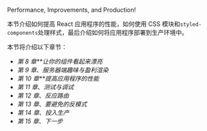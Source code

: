 Performance, Improvements, and Production!

本节介绍如何提高 React 应用程序的性能，如何使用 CSS 模块和`styled-components`处理样式，最后介绍如何将应用程序部署到生产环境中。

本节将介绍以下章节：

*   *第 8 章**让你的组件看起来漂亮*
*   *第 9 章*、*服务器端趣味与盈利渲染*
*   *第 10 章**提高应用程序的性能*
*   *第 11 章*、*测试与调试*
*   *第 12 章*、*反应路由*
*   *第 13 章*、*要避免的反模式*
*   *第 14 章*、*投入生产*
*   *第 15 章*、*下一步*